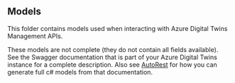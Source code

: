 ## Models
This folder contains models used when interacting with Azure Digital Twins Management APIs.

These models are not complete (they do not contain all fields available).  See the Swagger documentation that is part of your Azure Digital Twins instance for a complete description.  Also see [AutoRest](https://github.com/Azure/autorest) for how you can generate full c# models from that documentation.